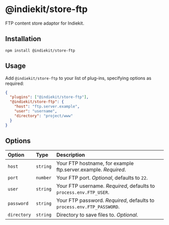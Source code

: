 # @indiekit/store-ftp

FTP content store adaptor for Indiekit.

## Installation

`npm install @indiekit/store-ftp`

## Usage

Add `@indiekit/store-ftp` to your list of plug-ins, specifying options as required:

```json
{
  "plugins": ["@indiekit/store-ftp"],
  "@indiekit/store-ftp": {
    "host": "ftp.server.example",
    "user": "username",
    "directory": "project/www"
  }
}
```

## Options

| Option      | Type     | Description                                                            |
| :---------- | :------- | :--------------------------------------------------------------------- |
| `host`      | `string` | Your FTP hostname, for example ftp.server.example. _Required_.         |
| `port`      | `number` | Your FTP port. _Optional_, defaults to `22`.                           |
| `user`      | `string` | Your FTP username. _Required_, defaults to `process.env.FTP_USER`.     |
| `password`  | `string` | Your FTP password. _Required_, defaults to `process.env.FTP_PASSWORD`. |
| `directory` | `string` | Directory to save files to. _Optional_.                                |
